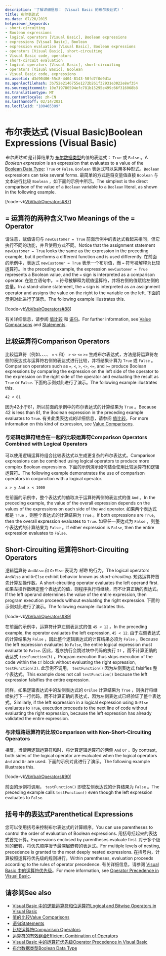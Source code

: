 ```yaml
---
description: '了解详细信息： (Visual Basic 的布尔表达式) '
title: 布尔表达式
ms.date: 07/20/2015
helpviewer_keywords:
- short-circuiting
- Boolean expressions
- logical operators [Visual Basic], Boolean expressions
- expressions [Visual Basic], Boolean
- expression evaluation [Visual Basic], Boolean expressions
- operators [Visual Basic], short-circuiting
- Visual Basic code, operators
- short-circuit evaluation
- logical operators [Visual Basic], short-circuiting
- operators [Visual Basic], Boolean
- Visual Basic code, expressions
ms.assetid: d3d90406-55c8-4404-8143-50fd7f0d0d1a
ms.openlocfilehash: 3b752e2146755e1272b261f32931e3022e8ef354
ms.sourcegitcommit: 10e719780594efc781b15295e499c66f316068b8
ms.translationtype: MT
ms.contentlocale: zh-CN
ms.lasthandoff: 02/14/2021
ms.locfileid: "100465309"
---
```

# <a name="boolean-expressions-visual-basic"></a><span data-ttu-id="2348f-103">布尔表达式 (Visual Basic)</span><span class="sxs-lookup"><span data-stu-id="2348f-103">Boolean Expressions (Visual Basic)</span></span>

<span data-ttu-id="2348f-104">*布尔表达式* 是计算结果为 [布尔数据类型](../../../language-reference/data-types/boolean-data-type.md)的值的表达式： `True` 或 `False` 。</span><span class="sxs-lookup"><span data-stu-id="2348f-104">A *Boolean expression* is an expression that evaluates to a value of the [Boolean Data Type](../../../language-reference/data-types/boolean-data-type.md): `True` or `False`.</span></span> <span data-ttu-id="2348f-105">`Boolean` 表达式可以采用多种形式。</span><span class="sxs-lookup"><span data-stu-id="2348f-105">`Boolean` expressions can take several forms.</span></span> <span data-ttu-id="2348f-106">最简单的方式是将变量值直接 `Boolean` 与文本进行比较 `Boolean` ，如下面的示例中所示。</span><span class="sxs-lookup"><span data-stu-id="2348f-106">The simplest is the direct comparison of the value of a `Boolean` variable to a `Boolean` literal, as shown in the following example.</span></span>  
  
 [!code-vb[VbVbalrOperators#87](~/samples/snippets/visualbasic/VS_Snippets_VBCSharp/VbVbalrOperators/VB/Class1.vb#87)]  
  
## <a name="two-meanings-of-the--operator"></a><span data-ttu-id="2348f-107">= 运算符的两种含义</span><span class="sxs-lookup"><span data-stu-id="2348f-107">Two Meanings of the = Operator</span></span>  

 <span data-ttu-id="2348f-108">请注意，赋值语句与 `newCustomer = True` 前面示例中的表达式看起来相同，但它执行不同的功能，并且使用方式不同。</span><span class="sxs-lookup"><span data-stu-id="2348f-108">Notice that the assignment statement `newCustomer = True` looks the same as the expression in the preceding example, but it performs a different function and is used differently.</span></span> <span data-ttu-id="2348f-109">在前面的示例中，表达式 `newCustomer = True` 表示一个布尔值，而 `=` 符号被解释为比较运算符。</span><span class="sxs-lookup"><span data-stu-id="2348f-109">In the preceding example, the expression `newCustomer = True` represents a Boolean value, and the `=` sign is interpreted as a comparison operator.</span></span> <span data-ttu-id="2348f-110">在独立语句中， `=` 符号被解释为赋值运算符，并将右侧的值赋给左侧的变量。</span><span class="sxs-lookup"><span data-stu-id="2348f-110">In a stand-alone statement, the `=` sign is interpreted as an assignment operator and assigns the value on the right to the variable on the left.</span></span> <span data-ttu-id="2348f-111">下面的示例对此进行了演示。</span><span class="sxs-lookup"><span data-stu-id="2348f-111">The following example illustrates this.</span></span>  
  
 [!code-vb[VbVbalrOperators#88](~/samples/snippets/visualbasic/VS_Snippets_VBCSharp/VbVbalrOperators/VB/Class1.vb#88)]  
  
 <span data-ttu-id="2348f-112">有关详细信息，请参阅 [值比较](value-comparisons.md) 和 [语句](../../../language-reference/statements/index.md)。</span><span class="sxs-lookup"><span data-stu-id="2348f-112">For further information, see [Value Comparisons](value-comparisons.md) and [Statements](../../../language-reference/statements/index.md).</span></span>  
  
## <a name="comparison-operators"></a><span data-ttu-id="2348f-113">比较运算符</span><span class="sxs-lookup"><span data-stu-id="2348f-113">Comparison Operators</span></span>  

 <span data-ttu-id="2348f-114">比较运算符（例如、、、、 `=` `<` 和） `>` `<>` `<=` `>=` 生成布尔表达式，方法是将运算符左侧的表达式与运算符右侧的表达式进行比较，并将结果计算为 `True` 或 `False` 。</span><span class="sxs-lookup"><span data-stu-id="2348f-114">Comparison operators such as `=`, `<`, `>`, `<>`, `<=`, and `>=` produce Boolean expressions by comparing the expression on the left side of the operator to the expression on the right side of the operator and evaluating the result as `True` or `False`.</span></span> <span data-ttu-id="2348f-115">下面的示例对此进行了演示。</span><span class="sxs-lookup"><span data-stu-id="2348f-115">The following example illustrates this.</span></span>  
  
 `42 < 81`  
  
 <span data-ttu-id="2348f-116">因为42小于81，所以前面的示例中的布尔表达式的计算结果为 `True` 。</span><span class="sxs-lookup"><span data-stu-id="2348f-116">Because 42 is less than 81, the Boolean expression in the preceding example evaluates to `True`.</span></span> <span data-ttu-id="2348f-117">有关此类表达式的详细信息，请参阅 [值比较](value-comparisons.md)。</span><span class="sxs-lookup"><span data-stu-id="2348f-117">For more information on this kind of expression, see [Value Comparisons](value-comparisons.md).</span></span>  
  
### <a name="comparison-operators-combined-with-logical-operators"></a><span data-ttu-id="2348f-118">与逻辑运算符组合在一起的比较运算符</span><span class="sxs-lookup"><span data-stu-id="2348f-118">Comparison Operators Combined with Logical Operators</span></span>  

 <span data-ttu-id="2348f-119">可以使用逻辑运算符组合比较表达式以生成更复杂的布尔表达式。</span><span class="sxs-lookup"><span data-stu-id="2348f-119">Comparison expressions can be combined using logical operators to produce more complex Boolean expressions.</span></span> <span data-ttu-id="2348f-120">下面的示例演示如何结合使用比较运算符和逻辑运算符。</span><span class="sxs-lookup"><span data-stu-id="2348f-120">The following example demonstrates the use of comparison operators in conjunction with a logical operator.</span></span>  
  
 `x > y And x < 1000`  
  
 <span data-ttu-id="2348f-121">在前面的示例中，整个表达式的值取决于运算符两侧的表达式的值 `And` 。</span><span class="sxs-lookup"><span data-stu-id="2348f-121">In the preceding example, the value of the overall expression depends on the values of the expressions on each side of the `And` operator.</span></span> <span data-ttu-id="2348f-122">如果两个表达式都是 `True` ，则整个表达式的计算结果为 `True` 。</span><span class="sxs-lookup"><span data-stu-id="2348f-122">If both expressions are `True`, then the overall expression evaluates to `True`.</span></span> <span data-ttu-id="2348f-123">如果任一表达式为 `False` ，则整个表达式的计算结果为 `False` 。</span><span class="sxs-lookup"><span data-stu-id="2348f-123">If either expression is `False`, then the entire expression evaluates to `False`.</span></span>  
  
## <a name="short-circuiting-operators"></a><span data-ttu-id="2348f-124">Short-Circuiting 运算符</span><span class="sxs-lookup"><span data-stu-id="2348f-124">Short-Circuiting Operators</span></span>  

 <span data-ttu-id="2348f-125">逻辑运算符 `AndAlso` 和 `OrElse` 表现为 *短路* 的行为。</span><span class="sxs-lookup"><span data-stu-id="2348f-125">The logical operators `AndAlso` and `OrElse` exhibit behavior known as *short-circuiting*.</span></span> <span data-ttu-id="2348f-126">短路运算符首先计算左操作数。</span><span class="sxs-lookup"><span data-stu-id="2348f-126">A short-circuiting operator evaluates the left operand first.</span></span> <span data-ttu-id="2348f-127">如果左操作数确定整个表达式的值，则程序执行将继续，而不计算正确的表达式。</span><span class="sxs-lookup"><span data-stu-id="2348f-127">If the left operand determines the value of the entire expression, then program execution proceeds without evaluating the right expression.</span></span> <span data-ttu-id="2348f-128">下面的示例对此进行了演示。</span><span class="sxs-lookup"><span data-stu-id="2348f-128">The following example illustrates this.</span></span>  
  
 [!code-vb[VbVbalrOperators#89](~/samples/snippets/visualbasic/VS_Snippets_VBCSharp/VbVbalrOperators/VB/Class1.vb#89)]  
  
 <span data-ttu-id="2348f-129">在前面的示例中，运算符计算左侧表达式的值 `45 < 12` 。</span><span class="sxs-lookup"><span data-stu-id="2348f-129">In the preceding example, the operator evaluates the left expression, `45 < 12`.</span></span> <span data-ttu-id="2348f-130">由于左侧表达式的计算结果为 `False` ，因此整个逻辑表达式的计算结果必须为 `False` 。</span><span class="sxs-lookup"><span data-stu-id="2348f-130">Because the left expression evaluates to `False`, the entire logical expression must evaluate to `False`.</span></span> <span data-ttu-id="2348f-131">因此，程序执行会跳过块中代码的执行 `If` ，而不计算正确的表达式 `testFunction(3)` 。</span><span class="sxs-lookup"><span data-stu-id="2348f-131">Program execution thus skips execution of the code within the `If` block without evaluating the right expression, `testFunction(3)`.</span></span> <span data-ttu-id="2348f-132">此示例不调用， `testFunction()` 因为左侧表达式 falsifies 整个表达式。</span><span class="sxs-lookup"><span data-stu-id="2348f-132">This example does not call `testFunction()` because the left expression falsifies the entire expression.</span></span>  
  
 <span data-ttu-id="2348f-133">同样，如果逻辑表达式中的左侧表达式的 `OrElse` 计算结果为 `True` ，则执行将继续执行下一行代码，而不计算正确的表达式，因为左侧表达式已经验证了整个表达式。</span><span class="sxs-lookup"><span data-stu-id="2348f-133">Similarly, if the left expression in a logical expression using `OrElse` evaluates to `True`, execution proceeds to the next line of code without evaluating the right expression, because the left expression has already validated the entire expression.</span></span>  
  
### <a name="comparison-with-non-short-circuiting-operators"></a><span data-ttu-id="2348f-134">与非短路运算符的比较</span><span class="sxs-lookup"><span data-stu-id="2348f-134">Comparison with Non-Short-Circuiting Operators</span></span>  

 <span data-ttu-id="2348f-135">相反，当使用逻辑运算符和时，将计算逻辑运算符的两侧 `And` `Or` 。</span><span class="sxs-lookup"><span data-stu-id="2348f-135">By contrast, both sides of the logical operator are evaluated when the logical operators `And` and `Or` are used.</span></span> <span data-ttu-id="2348f-136">下面的示例对此进行了演示。</span><span class="sxs-lookup"><span data-stu-id="2348f-136">The following example illustrates this.</span></span>  
  
 [!code-vb[VbVbalrOperators#90](~/samples/snippets/visualbasic/VS_Snippets_VBCSharp/VbVbalrOperators/VB/Class1.vb#90)]  
  
 <span data-ttu-id="2348f-137">前面的示例将调用， `testFunction()` 即使左侧表达式的计算结果为 `False` 。</span><span class="sxs-lookup"><span data-stu-id="2348f-137">The preceding example calls `testFunction()` even though the left expression evaluates to `False`.</span></span>  
  
## <a name="parenthetical-expressions"></a><span data-ttu-id="2348f-138">括号中的表达式</span><span class="sxs-lookup"><span data-stu-id="2348f-138">Parenthetical Expressions</span></span>  

 <span data-ttu-id="2348f-139">您可以使用括号来控制布尔表达式的计算顺序。</span><span class="sxs-lookup"><span data-stu-id="2348f-139">You can use parentheses to control the order of evaluation of Boolean expressions.</span></span> <span data-ttu-id="2348f-140">用括号括起来的表达式首先计算。</span><span class="sxs-lookup"><span data-stu-id="2348f-140">Expressions enclosed by parentheses evaluate first.</span></span> <span data-ttu-id="2348f-141">对于多个级别的嵌套，将优先顺序授予最深层嵌套的表达式。</span><span class="sxs-lookup"><span data-stu-id="2348f-141">For multiple levels of nesting, precedence is granted to the most deeply nested expressions.</span></span> <span data-ttu-id="2348f-142">在括号内，计算按照运算符优先级的规则进行。</span><span class="sxs-lookup"><span data-stu-id="2348f-142">Within parentheses, evaluation proceeds according to the rules of operator precedence.</span></span> <span data-ttu-id="2348f-143">有关详细信息，请参阅 [Visual Basic 中的运算符优先级](../../../language-reference/operators/operator-precedence.md)。</span><span class="sxs-lookup"><span data-stu-id="2348f-143">For more information, see [Operator Precedence in Visual Basic](../../../language-reference/operators/operator-precedence.md).</span></span>  
  
## <a name="see-also"></a><span data-ttu-id="2348f-144">请参阅</span><span class="sxs-lookup"><span data-stu-id="2348f-144">See also</span></span>

- [<span data-ttu-id="2348f-145">Visual Basic 中的逻辑运算符和位运算符</span><span class="sxs-lookup"><span data-stu-id="2348f-145">Logical and Bitwise Operators in Visual Basic</span></span>](logical-and-bitwise-operators.md)
- [<span data-ttu-id="2348f-146">值的比较</span><span class="sxs-lookup"><span data-stu-id="2348f-146">Value Comparisons</span></span>](value-comparisons.md)
- [<span data-ttu-id="2348f-147">语句</span><span class="sxs-lookup"><span data-stu-id="2348f-147">Statements</span></span>](../statements.md)
- [<span data-ttu-id="2348f-148">比较运算符</span><span class="sxs-lookup"><span data-stu-id="2348f-148">Comparison Operators</span></span>](../../../language-reference/operators/comparison-operators.md)
- [<span data-ttu-id="2348f-149">运算符的有效组合</span><span class="sxs-lookup"><span data-stu-id="2348f-149">Efficient Combination of Operators</span></span>](efficient-combination-of-operators.md)
- [<span data-ttu-id="2348f-150">Visual Basic 中的运算符优先级</span><span class="sxs-lookup"><span data-stu-id="2348f-150">Operator Precedence in Visual Basic</span></span>](../../../language-reference/operators/operator-precedence.md)
- [<span data-ttu-id="2348f-151">布尔数据类型</span><span class="sxs-lookup"><span data-stu-id="2348f-151">Boolean Data Type</span></span>](../../../language-reference/data-types/boolean-data-type.md)
